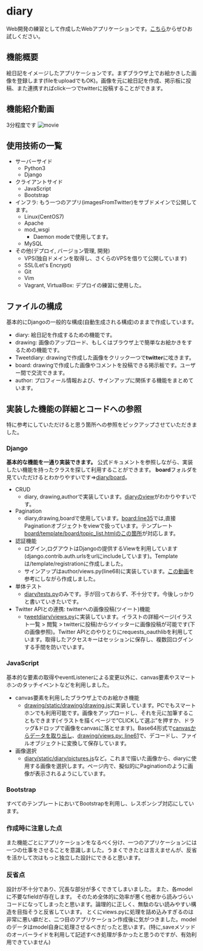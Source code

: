 # diary
Web開発の練習として作成したWebアプリケーションです。[こちら](https://qtatsu.com)からぜひお試しください。

## 機能概要
絵日記をイメージしたアプリケーションです。まずブラウザ上でお絵かきした画像を登録します(fileをuploadでもOK)。画像を元に絵日記を作成、掲示板に投稿、また連携すればclick一つでtwitterに投稿することができます。

## 機能紹介動画
3分程度です
![movie](https://github.com/Kyutatsu/diary/blob/pictures/diary.gif)

## 使用技術の一覧
- サーバーサイド
  - Python3
  - Django
- クライアントサイド
  - JavaScript
  - Bootstrap
- インフラ: もう一つのアプリ(imagesFromTwitter)をサブドメインで公開してます。
  - Linux(CentOS7)
  - Apache
  - mod_wsgi
    - Daemon modeで使用してます。
  - MySQL
- その他(デプロイ, バージョン管理, 開発)
  - VPS(独自ドメインを取得し、さくらのVPSを借りて公開しています)
  - SSL(Let's Encrypt)
  - Git
  - Vim
  - Vagrant, VirtualBox: デプロイの練習に使用した。

## ファイルの構成
基本的にDjangoの一般的な構成(自動生成される構成)のままで作成しています。

- diary: 絵日記を作成するための機能です。
- drawing: 画像のアップロード、もしくはブラウザ上で簡単なお絵かきをするための機能です。
- Tweetdiary: drawingで作成した画像をクリック一つで**twitter**に呟きます。
- board: drawingで作成した画像やコメントを投稿できる掲示板です。ユーザー間で交流できます。
- author: プロフィール情報および、サインアップに関係する機能をまとめています。

## 実装した機能の詳細とコードへの参照
特に参考にしていただけると思う箇所への参照をピックアップさせていただきました。

### Django
**基本的な機能を一通り実装できます。** 公式ドキュメントを参照しながら、実装したい機能を持ったクラスを探して利用することができます。
**board**フォルダを見ていただけるとわかりやすいです=>[diary/board](https://github.com/Kyutatsu/diary/tree/be96e7c9993b44946cded4c4811f5392d9326333/board)。
- CRUD
  - diary, drawing,authorで実装しています。[diaryのview](https://github.com/Kyutatsu/diary/blob/be96e7c9993b44946cded4c4811f5392d9326333/diary/views.py)がわかりやすいです。
- Pagination
  - diary,drawing,boardで使用しています。[board:line35](https://github.com/Kyutatsu/diary/blob/be96e7c9993b44946cded4c4811f5392d9326333/board/views.py#L35)では,直接Paginationオブジェクトをviewで扱っています。テンプレート[board/template/board/topic_list.htmlのこの箇所](https://github.com/Kyutatsu/diary/blob/be96e7c9993b44946cded4c4811f5392d9326333/board/templates/board/topic_list.html#L36)が対応します。
- 認証機能
  - ログイン,ログアウトはDjangoの提供するViewを利用しています(django.contrib.auth.urlsをurlにincludeしています)。Templateは/template/registrationに作成しました。
  - サインアップはauthor/views.py(line68)に実装しています。[この動画](https://www.youtube.com/watch?v=aCotgGyS2gc&list=PLf5QDVUBPTbyt4rCfIMQPh_IsCWoDW0jF&index=4&t=65s)を参考にしながら作成しました。
- 単体テスト
  - [diary/tests.py](https://github.com/Kyutatsu/diary/blob/be96e7c9993b44946cded4c4811f5392d9326333/diary/tests.py)のみです。手が回っておらず、不十分です。今後しっかりと書いていきたいです。
- Twitter APIとの連携: twitterへの画像投稿(ツイート)機能
  - t[weetdiary/views.py](https://github.com/Kyutatsu/diary/blob/be96e7c9993b44946cded4c4811f5392d9326333/tweetdiary/views.py)に実装しています。イラストの詳細ページ(イラスト一覧 > 閲覧 > twitterに投稿)からツイッターに画像投稿が可能です(下の画像参照)。Twitter APIとのやりとりにrequests_oauthlibを利用しています。取得したアクセスキーはセッションに保存し、複数回ログインする手間を防いでいます。


### JavaScript
基本的な要素の取得やeventListenerによる変更以外に、canvas要素やスマートホンのタッチイベントなどを利用しました。
- canvas要素を利用したブラウザ上でのお絵かき機能
  - [drawing/static/drawing/drawing.js](https://github.com/Kyutatsu/diary/blob/be96e7c9993b44946cded4c4811f5392d9326333/drawing/static/drawing/drawing.js)に実装しています。PCでもスマートホンでも利用可能です。画像をアップロードし、それを元に加筆することもできます(イラストを描くページで“CLICKして選ぶ”を押すか、ドラッグ&ドロップで画像をcanvasに落とせます)。Base64形式で[canvasからデータを取り出し](https://github.com/Kyutatsu/diary/blob/be96e7c9993b44946cded4c4811f5392d9326333/drawing/static/drawing/drawing.js#L85)、[drawing/views.py: line61](https://github.com/Kyutatsu/diary/blob/be96e7c9993b44946cded4c4811f5392d9326333/drawing/views.py#L61)で、デコードし、ファイルオブジェクトに変換して保存しています。
- 画像選択
  - [diary/static/diary/pictures.js](https://github.com/Kyutatsu/diary/blob/be96e7c9993b44946cded4c4811f5392d9326333/diary/static/diary/pictures.js)など。これまで描いた画像から、diaryに使用する画像を選択します。ページ内で、擬似的にPaginationのように画像が表示されるようにしています。

### Bootstrap
すべてのテンプレートにおいてBootstrapを利用し、レスポンシブ対応にしています。

### 作成時に注意した点
また機能ごとにアプリケーションをなるべく分け、一つのアプリケーションには一つの仕事をさせることを意識しました。うまくできたとは言えませんが、反省を活かして次はもっと独立した設計にできると思います。

### 反省点
設計が不十分であり、冗長な部分が多くできてしまいました。
また、各modelに不要なfieldが存在します。
そのため全体的に効率が悪く他者から読みづらいコードになってしまったと思います。論理的に正しく、無駄のない読みやすい構造を目指そうと反省しています。
とくにviews.pyに処理を詰め込みすぎるのは非常に悪い癖だと、二つ目のアプリケーション作成後に気がつきました。modelのデータはmodel自身に処理させるべきだったと思います。(特に,saveメソッドのオーバーライドを利用して記述すべき処理が多かったと思うのですが、有効利用できていません)
